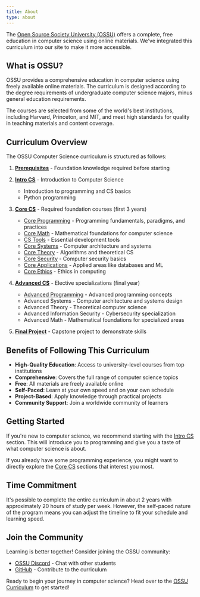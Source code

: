 ```yaml
---
title: About
type: about
---
```


The [Open Source Society University (OSSU)](https://github.com/ossu/computer-science) offers a complete, free education in computer science using online materials. We've integrated this curriculum into our site to make it more accessible.

## What is OSSU?

OSSU provides a comprehensive education in computer science using freely available online materials. The curriculum is designed according to the degree requirements of undergraduate computer science majors, minus general education requirements.

The courses are selected from some of the world's best institutions, including Harvard, Princeton, and MIT, and meet high standards for quality in teaching materials and content coverage.

## Curriculum Overview

The OSSU Computer Science curriculum is structured as follows:

1. [**Prerequisites**](/ossu/#prerequisites) - Foundation knowledge required before starting
   
2. [**Intro CS**](/ossu/intro-cs/) - Introduction to Computer Science
   - Introduction to programming and CS basics
   - Python programming
   
3. [**Core CS**](/ossu/core-cs/) - Required foundation courses (first 3 years)
   - [Core Programming](/ossu/core-cs/programming/) - Programming fundamentals, paradigms, and practices
   - [Core Math](/ossu/core-cs/math/) - Mathematical foundations for computer science
   - [CS Tools](/ossu/core-cs/tools/) - Essential development tools
   - [Core Systems](/ossu/core-cs/systems/) - Computer architecture and systems
   - [Core Theory](/ossu/core-cs/theory/) - Algorithms and theoretical CS
   - [Core Security](/ossu/core-cs/security/) - Computer security basics
   - [Core Applications](/ossu/core-cs/applications/) - Applied areas like databases and ML
   - [Core Ethics](/ossu/core-cs/ethics/) - Ethics in computing
   
4. [**Advanced CS**](/ossu/advanced-cs/) - Elective specializations (final year)
   - [Advanced Programming](/ossu/advanced-cs/programming/) - Advanced programming concepts
   - Advanced Systems - Computer architecture and systems design
   - Advanced Theory - Theoretical computer science
   - Advanced Information Security - Cybersecurity specialization
   - Advanced Math - Mathematical foundations for specialized areas
   
5. [**Final Project**](/ossu/final-project/) - Capstone project to demonstrate skills

## Benefits of Following This Curriculum

- **High-Quality Education**: Access to university-level courses from top institutions
- **Comprehensive**: Covers the full range of computer science topics
- **Free**: All materials are freely available online
- **Self-Paced**: Learn at your own speed and on your own schedule
- **Project-Based**: Apply knowledge through practical projects
- **Community Support**: Join a worldwide community of learners

## Getting Started

If you're new to computer science, we recommend starting with the [Intro CS](/ossu/intro-cs/) section. This will introduce you to programming and give you a taste of what computer science is about.

If you already have some programming experience, you might want to directly explore the [Core CS](/ossu/core-cs/) sections that interest you most.

## Time Commitment

It's possible to complete the entire curriculum in about 2 years with approximately 20 hours of study per week. However, the self-paced nature of the program means you can adjust the timeline to fit your schedule and learning speed.

## Join the Community

Learning is better together! Consider joining the OSSU community:

- [OSSU Discord](https://discord.gg/wuytwK5s9h) - Chat with other students
- [GitHub](https://github.com/ossu/computer-science) - Contribute to the curriculum

Ready to begin your journey in computer science? Head over to the [OSSU Curriculum](/ossu/) to get started! 
